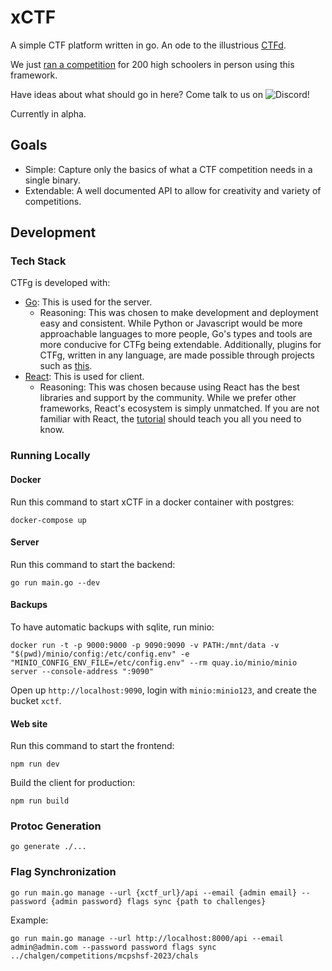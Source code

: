 # xCTF
A simple CTF platform written in go. An ode to the illustrious [CTFd](https://github.com/CTFd/CTFd).

We just [ran a competition](https://www.youtube.com/watch?v=2AOxuHuHS1U) for 200 high schoolers in person using this framework.

Have ideas about what should go in here? Come talk to us on ![Discord](https://img.shields.io/badge/Discord-%235865F2.svg?style=for-the-badge&logo=discord&logoColor=white&link=https://discord.gg/J6VJQhhQ)!

Currently in alpha. 

## Goals
- Simple: Capture only the basics of what a CTF competition needs in a single binary.
- Extendable: A well documented API to allow for creativity and variety of competitions.

## Development

### Tech Stack
CTFg is developed with:
- [Go](https://go.dev/): This is used for the server.
	- Reasoning: This was chosen to make development and deployment easy and consistent. While Python or Javascript would be more approachable languages to more people, Go's types and tools are more conducive for CTFg being extendable. Additionally, plugins for CTFg, written in any language, are made possible through projects such as [this](https://github.com/hashicorp/go-plugin).
- [React](https://react.dev/): This is used for client.
	- Reasoning: This was chosen because using React has the best libraries and support by the community. While we prefer other frameworks, React's ecosystem is simply unmatched. If you are not familiar with React, the [tutorial](https://react.dev/learn) should teach you all you need to know.

### Running Locally
#### Docker
Run this command to start xCTF in a docker container with postgres:
```
docker-compose up
```

#### Server
Run this command to start the backend:
```
go run main.go --dev
```

#### Backups
To have automatic backups with sqlite, run minio:
```shell
docker run -t -p 9000:9000 -p 9090:9090 -v PATH:/mnt/data -v "$(pwd)/minio/config:/etc/config.env" -e "MINIO_CONFIG_ENV_FILE=/etc/config.env" --rm quay.io/minio/minio server --console-address ":9090"
```

Open up `http://localhost:9090`, login with `minio:minio123`, and create the bucket `xctf`.

#### Web site
Run this command to start the frontend:
```
npm run dev
```
Build the client for production:
```
npm run build
```

### Protoc Generation
```
go generate ./...
```

### Flag Synchronization
```
go run main.go manage --url {xctf_url}/api --email {admin email} --password {admin password} flags sync {path to challenges}
```

Example:
```
go run main.go manage --url http://localhost:8000/api --email admin@admin.com --password password flags sync ../chalgen/competitions/mcpshsf-2023/chals
```